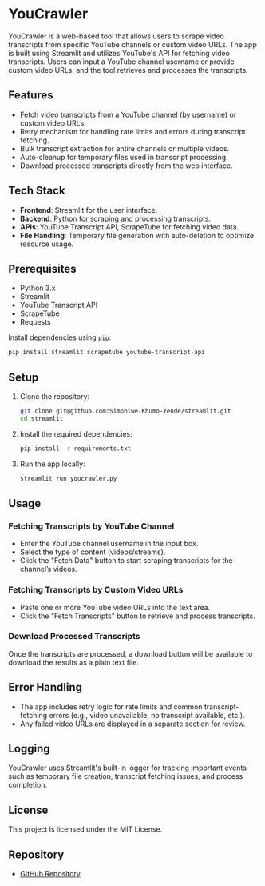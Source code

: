 # YouCrawler

YouCrawler is a web-based tool that allows users to scrape video transcripts from specific YouTube channels or custom video URLs. The app is built using Streamlit and utilizes YouTube's API for fetching video transcripts. Users can input a YouTube channel username or provide custom video URLs, and the tool retrieves and processes the transcripts.

## Features

- Fetch video transcripts from a YouTube channel (by username) or custom video URLs.
- Retry mechanism for handling rate limits and errors during transcript fetching.
- Bulk transcript extraction for entire channels or multiple videos.
- Auto-cleanup for temporary files used in transcript processing.
- Download processed transcripts directly from the web interface.
  
## Tech Stack

- **Frontend**: Streamlit for the user interface.
- **Backend**: Python for scraping and processing transcripts.
- **APIs**: YouTube Transcript API, ScrapeTube for fetching video data.
- **File Handling**: Temporary file generation with auto-deletion to optimize resource usage.

## Prerequisites

- Python 3.x
- Streamlit
- YouTube Transcript API
- ScrapeTube
- Requests

Install dependencies using `pip`:

```bash
pip install streamlit scrapetube youtube-transcript-api
```

## Setup

1. Clone the repository:
   ```bash
   git clone git@github.com:Simphiwe-Khumo-Yende/streamlit.git
   cd streamlit
   ```

2. Install the required dependencies:
   ```bash
   pip install -r requirements.txt
   ```

3. Run the app locally:
   ```bash
   streamlit run youcrawler.py
   ```

## Usage

### Fetching Transcripts by YouTube Channel

- Enter the YouTube channel username in the input box.
- Select the type of content (videos/streams).
- Click the "Fetch Data" button to start scraping transcripts for the channel’s videos.

### Fetching Transcripts by Custom Video URLs

- Paste one or more YouTube video URLs into the text area.
- Click the "Fetch Transcripts" button to retrieve and process transcripts.

### Download Processed Transcripts

Once the transcripts are processed, a download button will be available to download the results as a plain text file.

## Error Handling

- The app includes retry logic for rate limits and common transcript-fetching errors (e.g., video unavailable, no transcript available, etc.).
- Any failed video URLs are displayed in a separate section for review.

## Logging

YouCrawler uses Streamlit's built-in logger for tracking important events such as temporary file creation, transcript fetching issues, and process completion.

## License

This project is licensed under the MIT License.

## Repository

- [GitHub Repository](git@github.com:Simphiwe-Khumo-Yende/streamlit.git)
